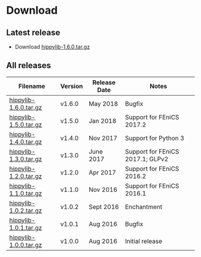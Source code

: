 # Download

## Latest release
- Download [hippylib-1.6.0.tar.gz](https://goo.gl/FsoZsG)

## All releases

**Filename** | **Version** | **Release Date** | **Notes** |
 ----------- | ----------- | ---------------- | --------- |
[hippylib-1.6.0.tar.gz](https://goo.gl/FsoZsG) | v1.6.0 | May 2018 | Bugfix |
[hippylib-1.5.0.tar.gz](https://goo.gl/doJZRB) | v1.5.0 | Jan 2018 | Support for FEniCS 2017.2 |
[hippylib-1.4.0.tar.gz](https://goo.gl/37bskk) | v1.4.0 | Nov 2017 | Support for Python 3 |
[hippylib-1.3.0.tar.gz](https://goo.gl/NgJ887) | v1.3.0 | June 2017 | Support for FEniCS 2017.1; GLPv2 |
[hippylib-1.2.0.tar.gz](https://goo.gl/OcvROZ) | v1.2.0 | Apr 2017 | Support for FEniCS 2016.2 |
[hippylib-1.1.0.tar.gz](https://goo.gl/pDb10B) | v1.1.0 | Nov 2016 | Support for FEniCS 2016.1 |
[hippylib-1.0.2.tar.gz](https://goo.gl/wMb18C) | v1.0.2 | Sept 2016 | Enchantment |
[hippylib-1.0.1.tar.gz](https://goo.gl/srnvsc) | v1.0.1 | Aug 2016 | Bugfix |
[hippylib-1.0.0.tar.gz](https://goo.gl/h7HUFJ) | v1.0.0 | Aug 2016 | Initial release |